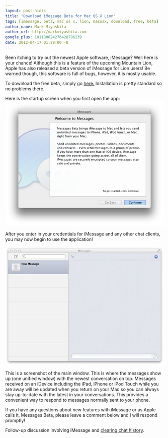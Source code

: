 ```yaml
---
layout: post-hints
title: "Download iMessage Beta for Mac OS X Lion"
tags: [imessage, beta, mac os x, lion, macosx, download, free, beta]
author_name: Mark Miyashita
author_url: http://markmiyashita.com
google_plus: 101180624276428786239
date: 2012-04-17 01:29:00 -8
---
```


Been itching to try out the newest Apple software, iMessage? Well here is your chance! Although this is a feature of the upcoming Mountain Lion, Apple has also released a beta version of iMessage for Lion users! Be warned though, this software is full of bugs, however, it is mostly usable. 

To download the free beta, simply go <a href="http://appldnld.apple.com/MessagesBeta/041-4274.20120216.z5km/MessagesBeta.dmg">here.</a> Installation is pretty standard so no problems there.

Here is the startup screen when you first open the app:
<img class="clear blog-image full-border" src="/images/welcome_messages.png" title="iMessage Beta">

After you enter in your credentials for iMessage and any other chat clients, you may now begin to use the application!

<img class="clear blog-image full-border" src="/images/imessage_beta.png" title="iMessage Beta">

This is a screenshot of the main window. This is where the messages show up (one unified window) with the newest conversation on top. Messages received on an iDevice including the iPad, iPhone or iPod Touch while you are away will be updated when you return on your Mac so you can always stay up-to-date with the latest in your conversations. This provides a convenient way to respond to messages normally sent to your phone.

If you have any questions about new features with iMessage or as Apple calls it, Messages Beta, please leave a comment below and I will respond promptly!

Follow-up discussion involving iMessage and <a href=/how-to-clear-imessage-history-on-mac-os-x/>clearing chat history</a>.
